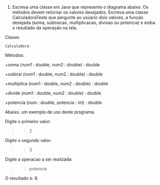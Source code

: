 1. Escreva uma classe em Java que represente o diagrama abaixo. Os métodos devem retornar
os valores desejados. Escreva uma classe CalculadoraTeste que pergunte ao usúario dois
valores, a função desejada (soma, subtracao, multiplicacao, divisao ou potencia) e exiba o
resultado da operação na tela.

Classe:

    Calculadora
Métodos:

+soma (num1 : double, num2 : double) : double

+subtrai (num1 : double, num2 : double) : double

+multiplica (num1 : double, num2 : double) : double

+divide (num1 : double, num2 : double) : double

+potencia (num : double, potencia : int) : double


Abaixo, um exemplo de uso deste programa.

Digite o primeiro valor:

>>2

Digite o segundo valor:

>>3

Digite a operacao a ser realizada:

>>potencia

O resultado e: 8.
